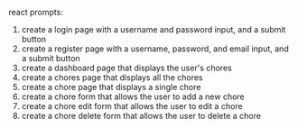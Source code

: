 react prompts:

1. create a login page with a username and password input, and a submit button
2. create a register page with a username, password, and email input, and a submit button
3. create a dashboard page that displays the user's chores
4. create a chores page that displays all the chores
5. create a chore page that displays a single chore
6. create a chore form that allows the user to add a new chore
7. create a chore edit form that allows the user to edit a chore
8. create a chore delete form that allows the user to delete a chore

